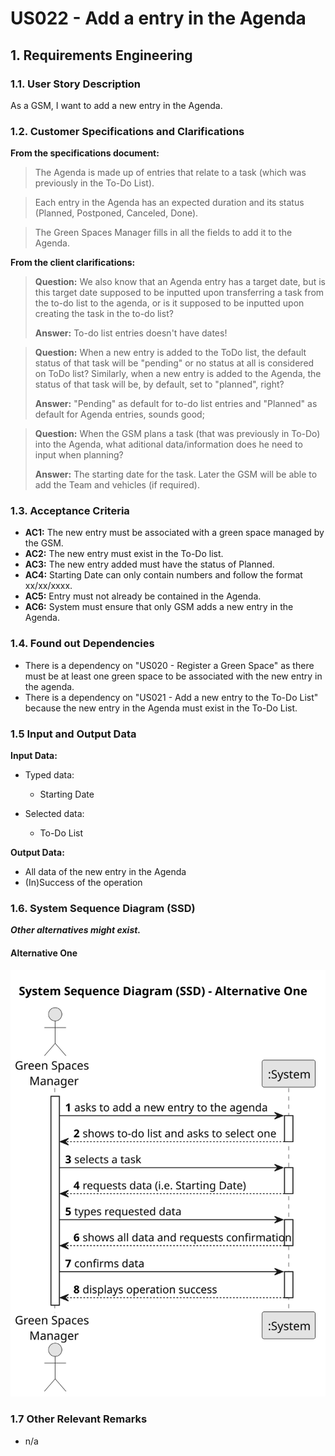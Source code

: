 # US022 - Add a entry in the Agenda 


## 1. Requirements Engineering

### 1.1. User Story Description

As a GSM, I want to add a new entry in the Agenda.

### 1.2. Customer Specifications and Clarifications 

**From the specifications document:**

>	The Agenda is made up of entries that relate to a task (which was previously in the To-Do List).

>	Each entry in the Agenda has an expected duration and its status (Planned, Postponed, Canceled, Done).

>	The Green Spaces Manager fills in all the fields to add it to the Agenda.

**From the client clarifications:**

> **Question:** We also know that an Agenda entry has a target date, but is this target date supposed to be inputted upon transferring a task from the to-do list to the agenda, or is it supposed to be inputted upon creating the task in the to-do list?
>
> **Answer:** To-do list entries doesn't have dates!

> **Question:**
When a new entry is added to the ToDo list, the default status of that task will be "pending" or no status at all is considered on ToDo list?
Similarly, when a new entry is added to the Agenda, the status of that task will be, by default, set to "planned", right?
>
> **Answer:** "Pending" as default for to-do list entries and "Planned" as default for Agenda entries, sounds good;

> **Question:** When the GSM plans a task (that was previously in To-Do) into the Agenda, what aditional data/information does he need to input when planning?
>
> **Answer:** The starting date for the task.
Later the GSM will be able to add the Team and vehicles (if required).

### 1.3. Acceptance Criteria

* **AC1:** The new entry must be associated with a green space managed by the GSM.
* **AC2:** The new entry must exist in the To-Do list.
* **AC3:** The new entry added must have the status of Planned.
* **AC4:** Starting Date can only contain numbers and follow the format xx/xx/xxxx.
* **AC5:** Entry must not already be contained in the Agenda.
* **AC6:** System must ensure that only GSM adds a new entry in the Agenda.

### 1.4. Found out Dependencies

* There is a dependency on "US020 - Register a Green Space" as there must be at least one green space to be associated with the new entry in the agenda.
* There is a dependency on "US021 - Add a new entry to the To-Do List" because the new entry in the Agenda must exist in the To-Do List.

### 1.5 Input and Output Data

**Input Data:**

* Typed data:
    * Starting Date
	
* Selected data:
    * To-Do List

**Output Data:**

* All data of the new entry in the Agenda
* (In)Success of the operation

### 1.6. System Sequence Diagram (SSD)

**_Other alternatives might exist._**

#### Alternative One

![System Sequence Diagram - Alternative One](svg/us022-system-sequence-diagram-alternative-one.svg)

### 1.7 Other Relevant Remarks

* n/a